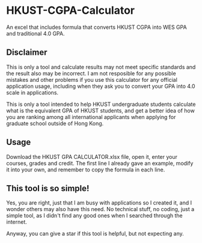 # HKUST-CGPA-Calculator
An excel that includes formula that converts HKUST CGPA into WES GPA and traditional 4.0 GPA.

## Disclaimer
This is only a tool and calculate results may not meet specific standards and the result also may be incorrect. I am not resposible for any possible mistakes and other problems if you use this calculator for any official application usage, including when they ask you to convert your GPA into 4.0 scale in applications. 

This is only a tool intended to help HKUST undergraduate students calculate what is the equivalent GPA of HKUST students, and get a better idea of how you are ranking among all international applicants when applying for graduate school outside of Hong Kong.

## Usage
Download the HKUST GPA CALCULATOR.xlsx file, open it, enter your courses, grades and credit.
The first line I already gave an example, modify it into your own, and remember to copy the formula in each line.

## This tool is so simple!
Yes, you are right, just that I am busy with applications so I created it, and I wonder others may also have this need. No technical stuff, no coding, just a simple tool, as I didn't find any good ones when I searched through the internet.

Anyway, you can give a star if this tool is helpful, but not expecting any.
